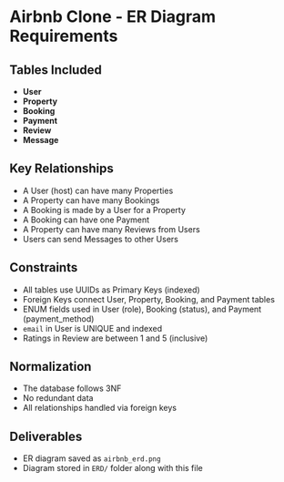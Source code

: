 # Airbnb Clone - ER Diagram Requirements

## Tables Included
- **User**
- **Property**
- **Booking**
- **Payment**
- **Review**
- **Message**

## Key Relationships
- A User (host) can have many Properties
- A Property can have many Bookings
- A Booking is made by a User for a Property
- A Booking can have one Payment
- A Property can have many Reviews from Users
- Users can send Messages to other Users

## Constraints
- All tables use UUIDs as Primary Keys (indexed)
- Foreign Keys connect User, Property, Booking, and Payment tables
- ENUM fields used in User (role), Booking (status), and Payment (payment_method)
- `email` in User is UNIQUE and indexed
- Ratings in Review are between 1 and 5 (inclusive)

## Normalization
- The database follows 3NF
- No redundant data
- All relationships handled via foreign keys

## Deliverables
- ER diagram saved as `airbnb_erd.png`
- Diagram stored in `ERD/` folder along with this file
